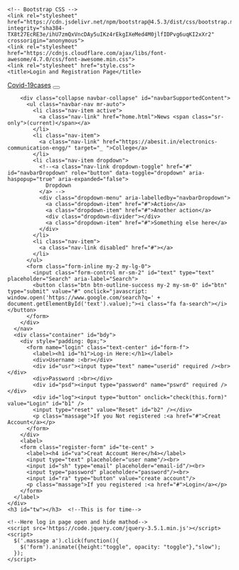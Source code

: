 <!doctype html>
<html lang="en">
  <head>
    <!-- Required meta tags -->
    <meta charset="utf-8">
    <meta name="viewport" content="width=device-width, initial-scale=1, shrink-to-fit=no">

    <!-- Bootstrap CSS -->
    <link rel="stylesheet" href="https://cdn.jsdelivr.net/npm/bootstrap@4.5.3/dist/css/bootstrap.min.css" integrity="sha384-TX8t27EcRE3e/ihU7zmQxVncDAy5uIKz4rEkgIXeMed4M0jlfIDPvg6uqKI2xXr2" crossorigin="anonymous">
    <link rel="stylesheet" href="https://cdnjs.cloudflare.com/ajax/libs/font-awesome/4.7.0/css/font-awesome.min.css">
    <link rel="stylesheet" href="style.css">
    <title>Login and Registration Page</title>
  </head>
  <body>
    <nav class="navbar navbar-expand-lg navbar-dark bg-dark">
        <a class="navbar-brand" href="https://www.mygov.in/corona-data/covid19-statewise-status?eid=NDE5OTk=&lang=as">Covid-19cases</a>
        <button class="navbar-toggler" type="button" data-toggle="collapse" data-target="#navbarSupportedContent" aria-controls="navbarSupportedContent" aria-expanded="false" aria-label="Toggle navigation">
          <span class="navbar-toggler-icon"></span>
        </button>
      
        <div class="collapse navbar-collapse" id="navbarSupportedContent">
          <ul class="navbar-nav mr-auto">
            <li class="nav-item active">
              <a class="nav-link" href="home.html">News <span class="sr-only">(current)</span></a>
            </li>
            <li class="nav-item">
              <a class="nav-link" href="https://abesit.in/electronics-communication-engg/" target="_ ">College</a>
            </li>
            <li class="nav-item dropdown">
              <!--<a class="nav-link dropdown-toggle" href="#" id="navbarDropdown" role="button" data-toggle="dropdown" aria-haspopup="true" aria-expanded="false">
                Dropdown
              </a> --> 
              <div class="dropdown-menu" aria-labelledby="navbarDropdown">
                <a class="dropdown-item" href="#">Action</a>
                <a class="dropdown-item" href="#">Another action</a>
                <div class="dropdown-divider"></div>
                <a class="dropdown-item" href="#">Something else here</a>
              </div>
            </li>
            <li class="nav-item">
              <a class="nav-link disabled" href="#"></a>
            </li>
          </ul>
          <form class="form-inline my-2 my-lg-0">
            <input class="form-control mr-sm-2" id="text" type="text" placeholder="Search" aria-label="Search">
            <button class="btn btn-outline-success my-2 my-sm-0" id="btn" type="submit" value="#" onclick="javascript: window.open('https://www.google.com/search?q=' + document.getElementById('text').value);"><i class="fa fa-search"></i></button>
          </form>
        </div>
      </nav>
      <div class="container" id="bdy">   
        <div style="padding: 0px;">  
          <form name="login" class="text-center" id="form-f">
            <label><h1 id="h1">Log-in Here:</h1></label>
            <div>Username :<br></div>
            <div id="usr"><input type="text" name="userid" required /><br></div>
            <div>Password :<br></div>
            <div id="psd"><input type="password" name="pswrd" required /></div>
            <div id="log"><input type="button" onclick="check(this.form)" value="Login" id="b1" />
            <input type="reset" value="Reset" id="b2" /></div>
            <p class="massage">If you Not registered :<a href="#">Creat Account</a></p>
          </form>
        </div>
        <label>
        <form class="register-form" id="te-cent" >
          <label><h4 id="va">Creat Accoumt Here</h4></label>
          <input type="text" placeholder="user name"/><br>
          <input id="sh" type="email" placeholder="email-id"/><br>
          <input type="password" placeholder="password"/><br>
          <input id="ra" type="button" value="create account"/>
          <p class="massage">If you registered :<a href="#">Login</a></p>
        </form>
      </label>
    </div>
    <h3 id="tw"></h3>  <!--This is for time-->

    <!--Here log in page open and hide mathod-->
    <script src='https://code.jquery.com/jquery-3.5.1.min.js'></script>
    <script>
      $('.massage a').click(function(){
        $('form').animate({height:"toggle", opacity: "toggle"},"slow");
      });
    </script>
  </body>
    <script src=".vscode/index.js"></script>
</html>
